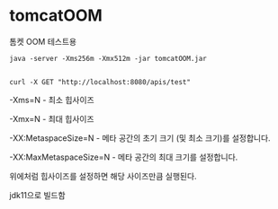 # tomcatOOM

톰켓 OOM 테스트용

```
java -server -Xms256m -Xmx512m -jar tomcatOOM.jar


curl -X GET "http://localhost:8080/apis/test"

```
-Xms=N - 최소 힙사이즈

-Xmx=N - 최대 힙사이즈

-XX:MetaspaceSize=N  - 메타 공간의 초기 크기 (및 최소 크기)를 설정합니다.

-XX:MaxMetaspaceSize=N  - 메타 공간의 최대 크기를 설정합니다.


위에처럼 힙사이즈를 설정하면 해당 사이즈만큼 실행된다.

jdk11으로 빌드함
